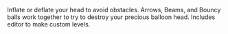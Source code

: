Inflate or deflate your head to avoid obstacles. Arrows, Beams, and Bouncy balls work together to try to destroy your precious balloon head. Includes editor to make custom levels.
